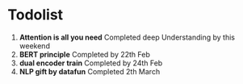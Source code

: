 # Todolist
1. **Attention is all you need** Completed deep Understanding by this weekend
2. **BERT principle** Completed by 22th Feb
3. **dual encoder train** Completed by 24th Feb
4. **NLP gift by datafun** Completed 2th March
